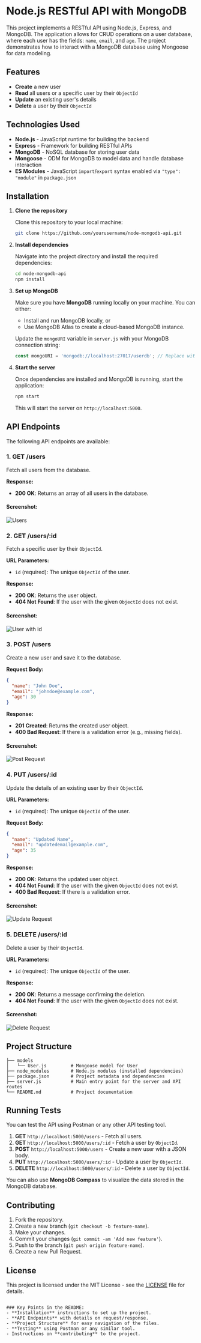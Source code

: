# Node.js RESTful API with MongoDB

This project implements a RESTful API using Node.js, Express, and MongoDB. The application allows for CRUD operations on a user database, where each user has the fields: `name`, `email`, and `age`. The project demonstrates how to interact with a MongoDB database using Mongoose for data modeling.

## Features

- **Create** a new user
- **Read** all users or a specific user by their `ObjectId`
- **Update** an existing user's details
- **Delete** a user by their `ObjectId`

## Technologies Used

- **Node.js** - JavaScript runtime for building the backend
- **Express** - Framework for building RESTful APIs
- **MongoDB** - NoSQL database for storing user data
- **Mongoose** - ODM for MongoDB to model data and handle database interaction
- **ES Modules** - JavaScript `import`/`export` syntax enabled via `"type": "module"` in `package.json`  

## Installation

1. **Clone the repository**   

   Clone this repository to your local machine:

   ```bash
   git clone https://github.com/yourusername/node-mongodb-api.git
   ```

2. **Install dependencies**

   Navigate into the project directory and install the required dependencies:

   ```bash
   cd node-mongodb-api
   npm install
   ```

3. **Set up MongoDB**

   Make sure you have **MongoDB** running locally on your machine. You can either:

   - Install and run MongoDB locally, or
   - Use MongoDB Atlas to create a cloud-based MongoDB instance.

   Update the `mongoURI` variable in `server.js` with your MongoDB connection string:

   ```javascript
   const mongoURI = 'mongodb://localhost:27017/userdb'; // Replace with your MongoDB URI
   ```

4. **Start the server**

   Once dependencies are installed and MongoDB is running, start the application:

   ```bash
   npm start
   ```

   This will start the server on `http://localhost:5000`.

## API Endpoints

The following API endpoints are available:

### 1. **GET /users**

Fetch all users from the database.

**Response:**

- **200 OK**: Returns an array of all users in the database.
#### Screenshot:
![Users](image.png)

### 2. **GET /users/:id**

Fetch a specific user by their `ObjectId`.

**URL Parameters:**

- `id` (required): The unique `ObjectId` of the user.

**Response:**

- **200 OK**: Returns the user object.
- **404 Not Found**: If the user with the given `ObjectId` does not exist.
#### Screenshot:
![User with id](image-1.png)

### 3. **POST /users**

Create a new user and save it to the database.

**Request Body:**

```json
{
  "name": "John Doe",
  "email": "johndoe@example.com",
  "age": 30
}
```

**Response:**

- **201 Created**: Returns the created user object.
- **400 Bad Request**: If there is a validation error (e.g., missing fields).
#### Screenshot:
![Post Request](image-2.png)

### 4. **PUT /users/:id**

Update the details of an existing user by their `ObjectId`.

**URL Parameters:**

- `id` (required): The unique `ObjectId` of the user.

**Request Body:**

```json
{
  "name": "Updated Name",
  "email": "updatedemail@example.com",
  "age": 35
}
```

**Response:**

- **200 OK**: Returns the updated user object.
- **404 Not Found**: If the user with the given `ObjectId` does not exist.
- **400 Bad Request**: If there is a validation error.
#### Screenshot:
![Update Request](image-3.png)

### 5. **DELETE /users/:id**

Delete a user by their `ObjectId`.

**URL Parameters:**

- `id` (required): The unique `ObjectId` of the user.

**Response:**

- **200 OK**: Returns a message confirming the deletion.
- **404 Not Found**: If the user with the given `ObjectId` does not exist.
#### Screenshot:
![Delete Request](image-4.png)

## Project Structure

```
├── models
│   └── User.js         # Mongoose model for User
├── node_modules        # Node.js modules (installed dependencies)
├── package.json        # Project metadata and dependencies
├── server.js           # Main entry point for the server and API routes
└── README.md           # Project documentation
```

## Running Tests

You can test the API using Postman or any other API testing tool.

1. **GET** `http://localhost:5000/users` - Fetch all users.
2. **GET** `http://localhost:5000/users/:id` - Fetch a user by `ObjectId`.
3. **POST** `http://localhost:5000/users` - Create a new user with a JSON body.
4. **PUT** `http://localhost:5000/users/:id` - Update a user by `ObjectId`.
5. **DELETE** `http://localhost:5000/users/:id` - Delete a user by `ObjectId`.

You can also use **MongoDB Compass** to visualize the data stored in the MongoDB database.

## Contributing

1. Fork the repository.
2. Create a new branch (`git checkout -b feature-name`).
3. Make your changes.
4. Commit your changes (`git commit -am 'Add new feature'`).
5. Push to the branch (`git push origin feature-name`).
6. Create a new Pull Request.

## License

This project is licensed under the MIT License - see the [LICENSE](LICENSE) file for details.

```

### Key Points in the README:
- **Installation** instructions to set up the project.
- **API Endpoints** with details on request/response.
- **Project Structure** for easy navigation of the files.
- **Testing** using Postman or any similar tool.
- Instructions on **contributing** to the project.
